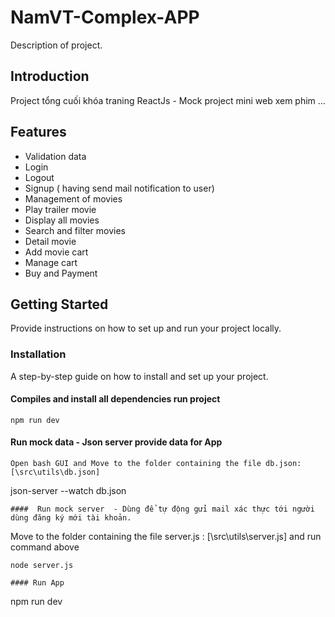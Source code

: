 # NamVT-Complex-APP

Description of project.

## Introduction

Project tổng cuối khóa traning ReactJs - Mock project mini web xem phim ...

## Features
- Validation data 
- Login
- Logout
- Signup ( having send mail notification to user)
- Management of movies
- Play trailer movie
- Display all movies
- Search and filter movies
- Detail movie
- Add movie cart
- Manage cart
- Buy and Payment
## Getting Started

Provide instructions on how to set up and run your project locally.

### Installation

A step-by-step guide on how to install and set up your project.

#### Compiles and install all dependencies run project
```
npm run dev
```
#### Run mock data - Json server provide data for App
```
Open bash GUI and Move to the folder containing the file db.json: [\src\utils\db.json]
```
json-server --watch db.json
```
####  Run mock server  - Dùng để tự động gửi mail xác thực tới người dùng đăng ký mới tài khoản.
```
Move to the folder containing the file server.js : [\src\utils\server.js] and run command above
```
node server.js

#### Run App
```
npm run dev
```
